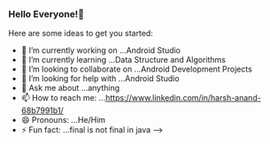 ### Hello Everyone!👋

Here are some ideas to get you started:

- 🔭 I’m currently working on ...Android Studio
- 🌱 I’m currently learning ...Data Structure and Algorithms
- 👯 I’m looking to collaborate on ...Android Development Projects
- 🤔 I’m looking for help with ...Android Studio
- 💬 Ask me about ...anything
- 📫 How to reach me: ...https://www.linkedin.com/in/harsh-anand-68b7991b1/
- 😄 Pronouns: ...He/Him
- ⚡ Fun fact: ...final is not final in java
-->
